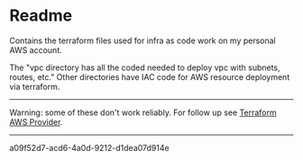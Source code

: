 # Readme
Contains the terraform files used for infra as code work on my personal AWS account.

The "vpc directory has all the coded needed to deploy vpc with subnets, routes, etc."
Other directories have IAC code for AWS resource deployment via terraform. 

---
Warning: some of these don't work reliably.
For follow up see [Terraform AWS Provider](https://registry.terraform.io/providers/hashicorp/aws/latest/docs).

---
a09f52d7-acd6-4a0d-9212-d1dea07d914e
